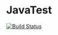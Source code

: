 JavaTest
========
[![Build Status](https://travis-ci.org/srinath4ever/JavaTest.svg?branch=master)](https://travis-ci.org/srinath4ever/JavaTest)
